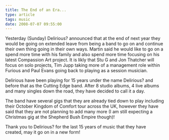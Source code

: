 ```yaml
---
title: The End of an Era...
type: article
tags: music
date: 2008-07-07 09:55:00
---
```


Yesterday (Sunday) Delirious? announced that at the end of next year they would be going on extended leave from being a band to go on and continue their own thing going in their own ways. Martin said he would like to go on a spend more time with his family and also spend more time focusing on his latest Compassion Art project. It is likly that Stu G and Jon Thatcher will focus on solo projects, Tim Jupp taking more of a management role within Furious and Paul Evans going back to playing as a session musician.

Delirious have been playing for 15 years under the name Delirious? and before that as the Cutting Edge band. After 8 studio albums, 4 live albums and many singles down the road, they have decided to call it a day.

The band have several gigs that they are already tied down to play including their October Kingdom of Comfort tour across the UK, however they have said that they are not planning to add many more (I am still expecting a Christmas gig at the Shepherd Bush Empire though)!

Thank you to Delirious? for the last 15 years of music that they have created, may it go on in a new form!
